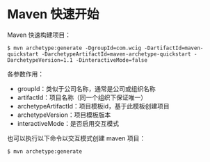# Maven 快速开始

Maven 快速构建项目：

```shell
$ mvn archetype:generate -DgroupId=com.wcig -DartifactId=maven-quickstart -DarchetypeArtifactId=maven-archetype-quickstart -DarchetypeVersion=1.1 -DinteractiveMode=false
```

各参数作用：

* groupId：类似于公司名称，通常是公司或组织名称
* artifactId：项目名称（同一个组织下保证唯一）
* archetypeArtifactId：项目模板id，基于此模板创建项目
* archetypeVersion：项目模板版本
* interactiveMode：是否启用交互模式

也可以执行以下命令以交互模式创建 maven 项目：

```shell
$ mvn archetype:generate
```
